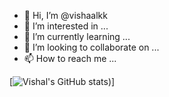 - 👋 Hi, I’m @vishaalkk
- 👀 I’m interested in ...
- 🌱 I’m currently learning ...
- 💞️ I’m looking to collaborate on ...
- 📫 How to reach me ...

[![Vishal's GitHub stats](https://github-readme-stats.vercel.app/api?username=vishaalkk&count_private=true&show_icons=true&theme=onedark))]

<!---
vishaalkk/vishaalkk is a ✨ special ✨ repository because its `README.md` (this file) appears on your GitHub profile.
You can click the Preview link to take a look at your changes.

--->
